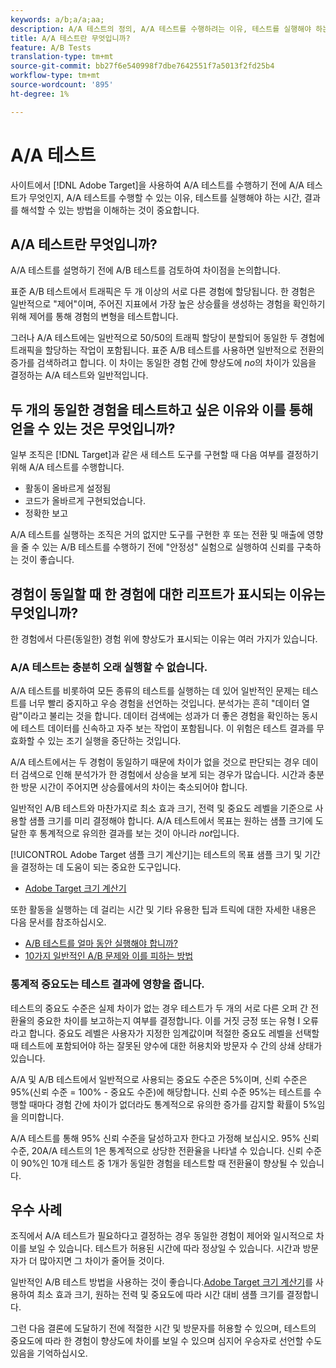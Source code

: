 ```yaml
---
keywords: a/b;a/a;aa;
description: A/A 테스트의 정의, A/A 테스트를 수행하려는 이유, 테스트를 실행해야 하는 시간, 결과를 해석하는 방법을 알아봅니다.
title: A/A 테스트란 무엇입니까?
feature: A/B Tests
translation-type: tm+mt
source-git-commit: bb27f6e540998f7dbe7642551f7a5013f2fd25b4
workflow-type: tm+mt
source-wordcount: '895'
ht-degree: 1%

---
```



# A/A 테스트

사이트에서 [!DNL Adobe Target]을 사용하여 A/A 테스트를 수행하기 전에 A/A 테스트가 무엇인지, A/A 테스트를 수행할 수 있는 이유, 테스트를 실행해야 하는 시간, 결과를 해석할 수 있는 방법을 이해하는 것이 중요합니다.

## A/A 테스트란 무엇입니까?

A/A 테스트를 설명하기 전에 A/B 테스트를 검토하여 차이점을 논의합니다.

표준 A/B 테스트에서 트래픽은 두 개 이상의 서로 다른 경험에 할당됩니다. 한 경험은 일반적으로 &quot;제어&quot;이며, 주어진 지표에서 가장 높은 상승률을 생성하는 경험을 확인하기 위해 제어를 통해 경험의 변형을 테스트합니다.

그러나 A/A 테스트에는 일반적으로 50/50의 트래픽 할당이 분할되어 동일한 두 경험에 트래픽을 할당하는 작업이 포함됩니다. 표준 A/B 테스트를 사용하면 일반적으로 전환의 증가를 검색하려고 합니다. 이 차이는 동일한 경험 간에 향상도에 *no*&#x200B;의 차이가 있음을 결정하는 A/A 테스트와 일반적입니다.

## 두 개의 동일한 경험을 테스트하고 싶은 이유와 이를 통해 얻을 수 있는 것은 무엇입니까?

일부 조직은 [!DNL Target]과 같은 새 테스트 도구를 구현할 때 다음 여부를 결정하기 위해 A/A 테스트를 수행합니다.

* 활동이 올바르게 설정됨
* 코드가 올바르게 구현되었습니다.
* 정확한 보고

A/A 테스트를 실행하는 조직은 거의 없지만 도구를 구현한 후 또는 전환 및 매출에 영향을 줄 수 있는 A/B 테스트를 수행하기 전에 &quot;안정성&quot; 실험으로 실행하여 신뢰를 구축하는 것이 좋습니다.

## 경험이 동일할 때 한 경험에 대한 리프트가 표시되는 이유는 무엇입니까?

한 경험에서 다른(동일한) 경험 위에 향상도가 표시되는 이유는 여러 가지가 있습니다.

### A/A 테스트는 충분히 오래 실행할 수 없습니다.

A/A 테스트를 비롯하여 모든 종류의 테스트를 실행하는 데 있어 일반적인 문제는 테스트를 너무 빨리 중지하고 우승 경험을 선언하는 것입니다. 분석가는 흔히 &quot;데이터 열람&quot;이라고 불리는 것을 합니다. 데이터 검색에는 성과가 더 좋은 경험을 확인하는 동시에 테스트 데이터를 신속하고 자주 보는 작업이 포함됩니다. 이 위험은 테스트 결과를 무효화할 수 있는 조기 실행을 중단하는 것입니다.

A/A 테스트에서는 두 경험이 동일하기 때문에 차이가 없을 것으로 판단되는 경우 데이터 검색으로 인해 분석가가 한 경험에서 상승을 보게 되는 경우가 많습니다. 시간과 충분한 방문 시간이 주어지면 상승률에서의 차이는 축소되어야 합니다.

일반적인 A/B 테스트와 마찬가지로 최소 효과 크기, 전력 및 중요도 레벨을 기준으로 사용할 샘플 크기를 미리 결정해야 합니다. A/A 테스트에서 목표는 원하는 샘플 크기에 도달한 후 통계적으로 유의한 결과를 보는 것이 아니라 *not*&#x200B;입니다.

[!UICONTROL Adobe Target 샘플 크기 계산기]는 테스트의 목표 샘플 크기 및 기간을 결정하는 데 도움이 되는 중요한 도구입니다.

* [Adobe Target 크기 계산기](/help/c-activities/t-test-ab/sample-size-determination.md#section_6B8725BD704C4AFE939EF2A6B6E834E6)

또한 활동을 실행하는 데 걸리는 시간 및 기타 유용한 팁과 트릭에 대한 자세한 내용은 다음 문서를 참조하십시오.

* [A/B 테스트를 얼마 동안 실행해야 합니까?](/help/c-activities/t-test-ab/sample-size-determination.md)
* [10가지 일반적인 A/B 문제와 이를 피하는 방법](/help/c-activities/t-test-ab/common-ab-testing-pitfalls.md)

### 통계적 중요도는 테스트 결과에 영향을 줍니다.

테스트의 중요도 수준은 실제 차이가 없는 경우 테스트가 두 개의 서로 다른 오퍼 간 전환율의 중요한 차이를 보고하는지 여부를 결정합니다. 이를 거짓 긍정 또는 유형 I 오류라고 합니다. 중요도 레벨은 사용자가 지정한 임계값이며 적절한 중요도 레벨을 선택할 때 테스트에 포함되어야 하는 잘못된 양수에 대한 허용치와 방문자 수 간의 상쇄 상태가 있습니다.

A/A 및 A/B 테스트에서 일반적으로 사용되는 중요도 수준은 5%이며, 신뢰 수준은 95%(신뢰 수준 = 100% - 중요도 수준)에 해당합니다. 신뢰 수준 95%는 테스트를 수행할 때마다 경험 간에 차이가 없더라도 통계적으로 유의한 증가를 감지할 확률이 5%임을 의미합니다.

A/A 테스트를 통해 95% 신뢰 수준을 달성하고자 한다고 가정해 보십시오. 95% 신뢰 수준, 20A/A 테스트의 1은 통계적으로 상당한 전환율을 나타낼 수 있습니다. 신뢰 수준이 90%인 10개 테스트 중 1개가 동일한 경험을 테스트할 때 전환율이 향상될 수 있습니다.

## 우수 사례

조직에서 A/A 테스트가 필요하다고 결정하는 경우 동일한 경험이 제어와 일시적으로 차이를 보일 수 있습니다. 테스트가 허용된 시간에 따라 정상일 수 있습니다. 시간과 방문자가 더 많아지면 그 차이가 줄어들 것이다.

일반적인 A/B 테스트 방법을 사용하는 것이 좋습니다.[Adobe Target 크기 계산기](/help/c-activities/t-test-ab/sample-size-determination.md#section_6B8725BD704C4AFE939EF2A6B6E834E6)를 사용하여 최소 효과 크기, 원하는 전력 및 중요도에 따라 시간 대비 샘플 크기를 결정합니다.

그런 다음 결론에 도달하기 전에 적절한 시간 및 방문자를 허용할 수 있으며, 테스트의 중요도에 따라 한 경험이 향상도에 차이를 보일 수 있으며 심지어 우승자로 선언할 수도 있음을 기억하십시오.
